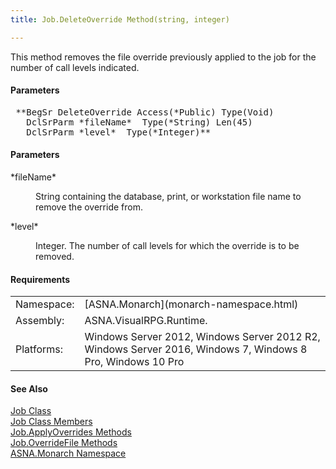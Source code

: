```yaml
---
title: Job.DeleteOverride Method(string, integer)

---
```


This method removes the file override previously applied to the job for the number of call levels indicated.

#### Parameters
<pre class="prettyprint"> **BegSr DeleteOverride Access(*Public) Type(Void)
   DclSrParm *fileName*  Type(*String) Len(45)
   DclSrParm *level*  Type(*Integer)**       </pre>

#### Parameters
<dl>
        <dt>
 *fileName* 
        </dt>
        <dd>

String containing the database, print, or workstation file name to remove the override from.
</dd>
        <dt>
 *level* 
        </dt>
        <dd>

Integer. The number of call levels for which the override is to be removed.
</dd>
</dl>

<!-- start -->

#### Requirements
<table class="dttable" cellspacing="0" cellpadding="4" width="60%">
           <colgroup>
            <col width="15%" style="font-weight:bold" />
            <col width="85%" />
          </colgroup>
          <tr>
            <td>Namespace:</td>
            <td>[ASNA.Monarch](monarch-namespace.html)</td>
          </tr>
          <tr>
            <td>Assembly:</td>
            <td>ASNA.VisualRPG.Runtime.</td>
          </tr>
         <tr>
            <td>Platforms:</td>
            <td> Windows Server 2012, Windows Server 2012 R2, Windows Server 2016, Windows 7, Windows 8 Pro, Windows 10 Pro</td>
         </tr>
</table>

<!-- end -->

#### See Also
[Job Class](job-class.html) <br clear="none" /> [Job Class Members](job-members.html) <br clear="none" /> [ Job.ApplyOverrides Methods](amfJobClassApplyOverridesMethods.html) <br clear="none" />[ Job.OverrideFile Methods](job-class-override-file-methods.html)<br clear="none" />[ASNA.Monarch Namespace](monarch-namespace.html)
